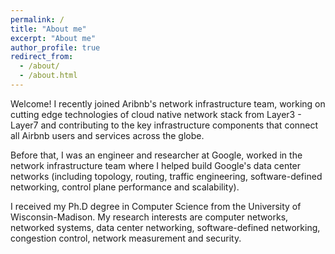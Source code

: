 ```yaml
---
permalink: /
title: "About me"
excerpt: "About me"
author_profile: true
redirect_from: 
  - /about/
  - /about.html
---
```


Welcome! I recently joined Aribnb's network infrastructure team, working on cutting edge technologies of cloud native network stack from Layer3 - Layer7 and contributing to the key infrastructure components that connect all Airbnb users and services across the globe. 

Before that, I was an engineer and researcher at Google, worked in the network infrastructure team where I helped build Google's data center networks (including topology, routing, traffic engineering, software-defined networking, control plane performance and scalability). 

I received my Ph.D degree in Computer Science from the University of Wisconsin-Madison. My research interests are computer networks, networked systems, data center networking, software-defined networking, congestion control, network measurement and security.
